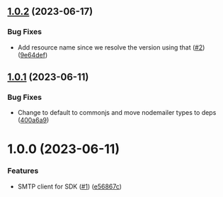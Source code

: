 ## [1.0.2](https://github.com/kapetacom/sdk-nodejs-smtp-client/compare/v1.0.1...v1.0.2) (2023-06-17)


### Bug Fixes

* Add resource name since we resolve the version using that ([#2](https://github.com/kapetacom/sdk-nodejs-smtp-client/issues/2)) ([9e64def](https://github.com/kapetacom/sdk-nodejs-smtp-client/commit/9e64deffc8ec6733ccb9af44fa18e5007a8aadcb))

## [1.0.1](https://github.com/kapetacom/sdk-nodejs-smtp-client/compare/v1.0.0...v1.0.1) (2023-06-11)


### Bug Fixes

* Change to default to commonjs and move nodemailer types to deps ([400a6a9](https://github.com/kapetacom/sdk-nodejs-smtp-client/commit/400a6a9eda9d86d75736b2f8769e7813f837d7ce))

# 1.0.0 (2023-06-11)


### Features

* SMTP client for SDK ([#1](https://github.com/kapetacom/sdk-nodejs-smtp-client/issues/1)) ([e56867c](https://github.com/kapetacom/sdk-nodejs-smtp-client/commit/e56867cd2cc339208d1b417e560568788de3ac0c))

